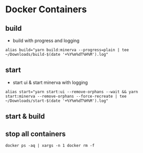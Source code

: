 # Docker Containers
## build
- build with progress and logging
```
alias build="yarn build:minerva --progress=plain | tee ~/Downloads/build-$(date '+%Y%m%dT%H%M').log"
```
## start
- start ui & start minerva with logging
```
alias start="yarn start:ui --remove-orphans --wait && yarn start:minerva --remove-orphans --force-recreate | tee ~/Downloads/start-$(date '+%Y%m%dT%H%M').log"
```
## start & build
## stop all containers
```
docker ps -aq | xargs -n 1 docker rm -f
```